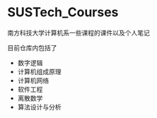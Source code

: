 # SUSTech_Courses
南方科技大学计算机系一些课程的课件以及个人笔记

目前仓库内包括了

- 数字逻辑
- 计算机组成原理
- 计算机网络
- 软件工程
- 离散数学
- 算法设计与分析
